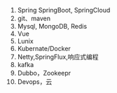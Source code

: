 1. Spring SpringBoot, SpringCloud
2. git、maven
3. Mysql, MongoDB, Redis
4. Vue
5. Lunix
6. Kubernate/Docker
7. Netty,SpringFlux,响应式编程
8. kafka
9. Dubbo，Zookeepr
10. Devops，云

